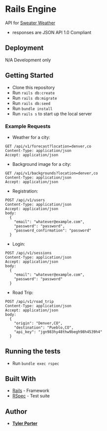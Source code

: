 # Rails Engine

API for [Sweater Weather](https://backend.turing.io/module3/projects/sweater_weather/requirements)
* responses are JSON API 1.0 Compliant

## Deployment

N/A Development only

## Getting Started

- Clone this repository
- Run `rails db:create`
- Run `rails db:migrate`
- Run `rails db:seed`
- Run `bundle install`
- Run `rails s` to start up the local server

### Example Requests
* Weather for a city:
```
GET /api/v1/forecast?location=denver,co
Content-Type: application/json
Accept: application/json
```
* Background image for a city:
```
GET /api/v1/backgrounds?location=denver,co
Content-Type: application/json
Accept: application/json
```
* Registration:
```
POST /api/v1/users
Content-Type: application/json
Accept: application/json
body:
  {
    "email": "whatever@example.com",
    "password": "password",
    "password_confirmation": "password"
  }
```
* Login:
```
POST /api/v1/sessions
Content-Type: application/json
Accept: application/json
body:
  {
    "email": "whatever@example.com",
    "password": "password"
  }
```
* Road Trip:
```
POST /api/v1/road_trip
Content-Type: application/json
Accept: application/json
body:
  {
    "origin": "Denver,CO",
    "destination": "Pueblo,CO",
    "api_key": "jgn983hy48thw9begh98h4539h4"
  }
```


## Running the tests

- Run `bundle exec rspec`

## Built With

* [Rails](https://rubyonrails.org/) - Framework
* [RSpec](https://github.com/rspec/rspec-rails) - Test suite

## Author

* [**Tyler Porter**](https://github.com/tylerpporter)
